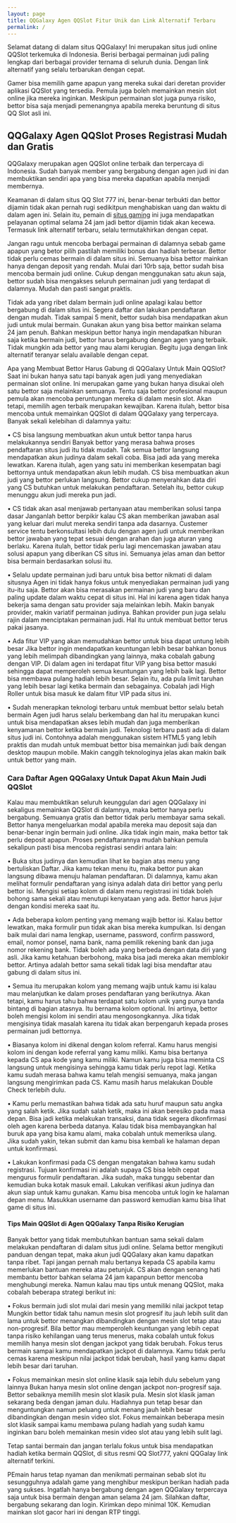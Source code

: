 ```yaml
---
layout: page
title: QQGalaxy Agen QQSlot Fitur Unik dan Link Alternatif Terbaru
permalink: /
---
```


Selamat datang di dalam situs QQGalaxy! Ini merupakan situs judi online QQSlot terkemuka di Indonesia. Berisi berbagai permainan judi paling lengkap dari berbagai provider ternama di seluruh dunia. Dengan link alternatif yang selalu terbarukan dengan cepat.

Gamer bisa memilih game apapun yang mereka sukai dari deretan provider aplikasi QQSlot yang tersedia. Pemula juga boleh memainkan mesin slot online jika mereka inginkan. Meskipun permainan slot juga punya risiko, bettor bisa saja menjadi pemenangnya apabila mereka beruntung di situs QQ Slot asli ini.

<h2>QQGalaxy Agen QQSlot Proses Registrasi Mudah dan Gratis</h2>
QQGalaxy merupakan agen QQSlot online terbaik dan terpercaya di Indonesia. Sudah banyak member yang bergabung dengan agen judi ini dan membuktikan sendiri apa yang bisa mereka dapatkan apabila menjadi membernya.

Keamanan di dalam situs QQ Slot 777 ini, benar-benar terbukti dan bettor dijamin tidak akan pernah rugi sedikitpun menghabiskan uang dan waktu di dalam agen ini. Selain itu, pemain di [situs gaming]([https://advdig.com/](https://qqgalaxy.wixsite.com/website)) ini juga mendapatkan pelayanan optimal selama 24 jam jadi bettor dijamin tidak akan kecewa. Termasuk link alternatif terbaru, selalu termutakhirkan dengan cepat.

Jangan ragu untuk mencoba berbagai permainan di dalamnya sebab game apapun yang betor pilih pastilah memiliki bonus dan hadiah terbesar. Bettor tidak perlu cemas bermain di dalam situs ini. Semuanya bisa bettor mainkan hanya dengan deposit yang rendah. Mulai dari 10rb saja, bettor sudah bisa mencoba bermain judi online. Cukup dengan menggunakan satu akun saja, bettor sudah bisa mengakses seluruh permainan judi yang terdapat di dalamnya. Mudah dan pasti sangat praktis.

Tidak ada yang ribet dalam bermain judi online apalagi kalau bettor bergabung di dalam situs ini. Segera daftar dan lakukan pendaftaran dengan mudah. Tidak sampai 5 menit, bettor sudah bisa mendapatkan akun judi untuk mulai bermain. Gunakan akun yang bisa bettor mainkan selama 24 jam penuh. Bahkan meskipun bettor hanya ingin mendapatkan hiburan saja ketika bermain judi, bettor harus bergabung dengan agen yang terbaik. Tidak mungkin ada bettor yang mau alami kerugian. Begitu juga dengan link alternatif teranyar selalu available dengan cepat.

Apa yang Membuat Bettor Harus Gabung di QQGalaxy Untuk Main QQSlot?
Saat ini bukan hanya satu tapi banyak agen judi yang menyediakan permainan slot online. Ini merupakan game yang bukan hanya disukai oleh satu bettor saja melainkan semuanya. Tentu saja bettor profesional maupun pemula akan mencoba peruntungan mereka di dalam mesin slot. Akan tetapi, memilih agen terbaik merupakan kewajiban. Karena itulah, bettor bisa mencoba untuk memainkan QQSlot di dalam QQGalaxy yang terpercaya. Banyak sekali kelebihan di dalamnya yaitu:

•	CS bisa langsung membuatkan akun untuk bettor tanpa harus melakukannya sendiri
Banyak bettor yang merasa bahwa proses pendaftaran situs judi itu tidak mudah. Tak semua bettor langsung mendapatkan akun judinya dalam sekali coba. Bisa jadi ada yang mereka lewatkan. Karena itulah, agen yang satu ini memberikan kesempatan bagi bettornya untuk mendapatkan akun lebih mudah. CS bisa membuatkan akun judi yang bettor perlukan langsung. Bettor cukup menyerahkan data diri yang CS butuhkan untuk melakukan pendaftaran. Setelah itu, bettor cukup menunggu akun judi mereka pun jadi.

•	CS tidak akan asal menjawab pertanyaan atau memberikan solusi tanpa dasar
Janganlah bettor berpikir kalau CS akan memberikan jawaban asal yang keluar dari mulut mereka sendiri tanpa ada dasarnya. Custemer service tentu berkonsultasi lebih dulu dengan agen judi untuk memberikan bettor jawaban yang tepat sesuai dengan arahan dan juga aturan yang berlaku. Karena itulah, bettor tidak perlu lagi mencemaskan jawaban atau solusi apapun yang diberikan CS situs ini. Semuanya jelas aman dan bettor bisa bermain berdasarkan solusi itu.

•	Selalu update permainan judi baru untuk bisa bettor nikmati di dalam situsnya
Agen ini tidak hanya fokus untuk menyediakan permainan judi yang itu-itu saja. Bettor akan bisa merasakan permainan judi yang baru dan paling update dalam waktu cepat di situs ini. Hal ini karena agen tidak hanya bekerja sama dengan satu provider saja melainkan lebih. Makin banyak provider, makin variatif permainan judinya. Bahkan provider pun juga selalu rajin dalam menciptakan permainan judi. Hal itu untuk membuat bettor terus pakai jasanya.

•	Ada fitur VIP yang akan memudahkan bettor untuk bisa dapat untung lebih besar
Jika bettor ingin mendapatkan keuntungan lebih besar bahkan bonus yang lebih melimpah dibandingkan yang lainnya, maka cobalah gabung dengan VIP. Di dalam agen ini terdapat fitur VIP yang bisa bettor masuki sehingga dapat memperoleh semua keuntungan yang lebih baik lagi. Bettor bisa membawa pulang hadiah lebih besar. Selain itu, ada pula limit taruhan yang lebih besar lagi ketika bermain dan sebagainya. Cobalah jadi High Roller untuk bisa masuk ke dalam fitur VIP pada situs ini.

•	Sudah menerapkan teknologi terbaru untuk membuat bettor selalu betah bermain
Agen judi harus selalu berkembang dan hal itu merupakan kunci untuk bisa mendapatkan akses lebih mudah dan juga memberikan kenyamanan bettor ketika bermain judi. Teknologi terbaru pasti ada di dalam situs judi ini. Contohnya adalah menggunakan sistem HTML5 yang lebih praktis dan mudah untuk membuat bettor bisa memainkan judi baik dengan desktop maupun mobile. Makin canggih teknologinya jelas akan makin baik untuk bettor yang main.

<h3>Cara Daftar Agen QQGalaxy Untuk Dapat Akun Main Judi QQSlot</h3>
Kalau mau membuktikan seluruh keunggulan dari agen QQGalaxy ini sekaligus memainkan QQSlot di dalamnya, maka bettor hanya perlu bergabung. Semuanya gratis dan bettor tidak perlu membayar sama sekali. Bettor hanya mengeluarkan modal apabila mereka mau deposit saja dan benar-benar ingin bermain judi online. Jika tidak ingin main, maka bettor tak perlu deposit apapun. Proses pendaftarannya mudah bahkan pemula sekalipun pasti bisa mencoba registrasi sendiri antara lain:

•	Buka situs judinya dan kemudian lihat ke bagian atas menu yang bertuliskan Daftar. Jika kamu tekan menu itu, maka bettor pun akan langsung dibawa menuju halaman pendaftaran. Di dalamnya, kamu akan melihat formulir pendaftaran yang isinya adalah data diri bettor yang perlu bettor isi. Mengisi setiap kolom di dalam menu registrasi ini tidak boleh bohong sama sekali atau menutupi kenyataan yang ada. Bettor harus jujur dengan kondisi mereka saat itu.

•	Ada beberapa kolom penting yang memang wajib bettor isi. Kalau bettor lewatkan, maka formulir pun tidak akan bisa mereka kumpulkan. Isi dengan baik mulai dari nama lengkap, username, password, confirm password, email, nomor ponsel, nama bank, nama pemilik rekening bank dan juga nomor rekening bank. Tidak boleh ada yang berbeda dengan data diri yang asli. Jika kamu ketahuan berbohong, maka bisa jadi mereka akan memblokir bettor. Artinya adalah bettor sama sekali tidak lagi bisa mendaftar atau gabung di dalam situs ini.

•	Semua itu merupakan kolom yang memang wajib untuk kamu isi kalau mau melanjutkan ke dalam proses pendaftaran yang berikutnya. Akan tetapi, kamu harus tahu bahwa terdapat satu kolom unik yang punya tanda bintang di bagian atasnya. Itu bernama kolom optional. Ini artinya, bettor boleh mengisi kolom ini sendiri atau mengosongkannya. Jika tidak mengisinya tidak masalah karena itu tidak akan berpengaruh kepada proses permainan judi bettornya.

•	Biasanya kolom ini dikenal dengan kolom referral. Kamu harus mengisi kolom ini dengan kode referral yang kamu miliki. Kamu bisa bertanya kepada CS apa kode yang kamu miliki. Namun kamu juga bisa meminta CS langsung untuk mengisinya sehingga kamu tidak perlu repot lagi. Ketika kamu sudah merasa bahwa kamu telah mengisi semuanya, maka jangan langsung mengirimkan pada CS. Kamu masih harus melakukan Double Check terlebih dulu.

•	Kamu perlu memastikan bahwa tidak ada satu huruf maupun satu angka yang salah ketik. Jika sudah salah ketik, maka ini akan beresiko pada masa depan. Bisa jadi ketika melakukan transaksi, dana tidak segera dikonfirmasi oleh agen karena berbeda datanya. Kalau tidak bisa membayangkan hal buruk apa yang bisa kamu alami, maka cobalah untuk memeriksa ulang. Jika sudah yakin, tekan submit dan kamu bisa kembali ke halaman depan untuk konfirmasi.

•	Lakukan konfirmasi pada CS dengan mengatakan bahwa kamu sudah registrasi. Tujuan konfirmasi ini adalah supaya CS bisa lebih cepat mengurus formulir pendaftaran. Jika sudah, maka tunggu sebentar dan kemudian buka kotak masuk email. Lakukan verifikasi akun judinya dan akun siap untuk kamu gunakan. Kamu bisa mencoba untuk login ke halaman depan menu. Masukkan username dan password kemudian kamu bisa lihat game di situs ini.

<h4>Tips Main QQSlot di Agen QQGalaxy Tanpa Risiko Kerugian</h4>
Banyak bettor yang tidak membutuhkan bantuan sama sekali dalam melakukan pendaftaran di dalam situs judi online. Selama bettor mengikuti panduan dengan tepat, maka akun judi QQGalaxy akan kamu dapatkan tanpa ribet. Tapi jangan pernah malu bertanya kepada CS apabila kamu memerlukan bantuan mereka atau petunjuk. CS akan dengan senang hati membantu bettor bahkan selama 24 jam kapanpun bettor mencoba menghubungi mereka. Namun kalau mau tips untuk menang QQSlot, maka cobalah beberapa strategi berikut ini:

•	Fokus bermain judi slot mulai dari mesin yang memiliki nilai jackpot tetap
Mungkin bettor tidak tahu namun mesin slot progresif itu jauh lebih sulit dan lama untuk bettor menangkan dibandingkan dengan mesin slot tetap atau non-progresif. Bila bettor mau memperoleh keuntungan yang lebih cepat tanpa risiko kehilangan uang terus menerus, maka cobalah untuk fokus memilih hanya mesin slot dengan jackpot yang tidak berubah. Fokus terus bermain sampai kamu mendapatkan jackpot di dalamnya. Kamu tidak perlu cemas karena meskipun nilai jackpot tidak berubah, hasil yang kamu dapat lebih besar dari taruhan.

•	Fokus memainkan mesin slot online klasik saja lebih dulu sebelum yang lainnya
Bukan hanya mesin slot online dengan jackpot non-progresif saja. Bettor sebaiknya memilih mesin slot klasik pula. Mesin slot klasik jaman sekarang beda dengan jaman dulu. Hadiahnya pun tetap besar dan menguntungkan namun peluang untuk menang jauh lebih besar dibandingkan dengan mesin video slot. Fokus memainkan beberapa mesin slot klasik sampai kamu membawa pulang hadiah yang sudah kamu inginkan baru boleh memainkan mesin video slot atau yang lebih sulit lagi.

Tetap santai bermain dan jangan terlalu fokus untuk bisa mendapatkan hadiah ketika bermain QQSlot, di situs resmi QQ Slot777, yakni QQGalay link alternatif terkini. 

PEmain harus tetap nyaman dan menikmati permainan sebab slot itu sesungguhnya adalah game yang menghibur meskipun berikan hadiah pada yang sukses. Ingatlah hanya bergabung dengan agen QQGalaxy terpercaya saja untuk bisa bermain dengan aman selama 24 jam. Silahkan daftar, bergabung sekarang dan login. Kirimkan depo minimal 10K. Kemudian mainkan slot gacor hari ini dengan RTP tinggi.

